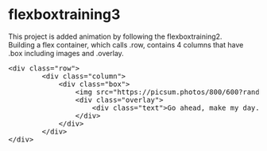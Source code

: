 # flexboxtraining3
This project is added animation by following the flexboxtraining2.<br>
Building a flex container, which calls .row, contains 4 columns that have .box including images and .overlay.<br>
<pre>&lt;div class="row"&gt;
        &lt;div class="column"&gt;
            &lt;div class="box"&gt;
                &lt;img src="https://picsum.photos/800/600?random=1" width="100%"&gt;
                &lt;div class="overlay"&gt;
                    &lt;div class="text"&gt;Go ahead, make my day.&lt;div&gt;
                &lt;/div&gt;
            &lt;/div&gt;
        &lt;/div&gt;
&lt;/div&gt;
</pre>  
